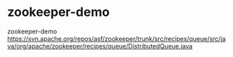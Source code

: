 # zookeeper-demo
zookeeper-demo
https://svn.apache.org/repos/asf/zookeeper/trunk/src/recipes/queue/src/java/org/apache/zookeeper/recipes/queue/DistributedQueue.java
